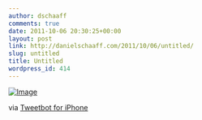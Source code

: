 ```yaml
---
author: dschaaff
comments: true
date: 2011-10-06 20:30:25+00:00
layout: post
link: http://danielschaaff.com/2011/10/06/untitled/
slug: untitled
title: Untitled
wordpress_id: 414
---
```


[![Image](http://posterous.com/getfile/files.posterous.com/danielschaaff/kjvfEikJszjlAvxcpEwygqqqikdCrfoxdHuklmgkhAaoduwFufgkyiwjlbBJ/image.jpg.scaled500.jpg)](http://posterous.com/getfile/files.posterous.com/danielschaaff/kjvfEikJszjlAvxcpEwygqqqikdCrfoxdHuklmgkhAaoduwFufgkyiwjlbBJ/image.jpg.scaled1000.jpg)

  

via [Tweetbot for iPhone](http://tapbots.com/tweetbot)

